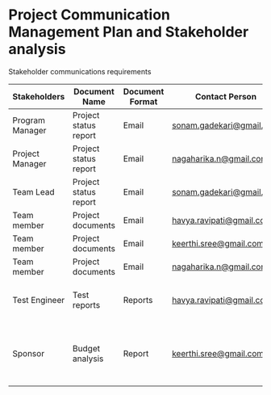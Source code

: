 # Project Communication Management Plan and Stakeholder analysis

Stakeholder communications requirements
 
Stakeholders|Document Name|Document Format|Contact Person|Due Date|
---|---|--|--|--|
Program Manager	|Project status report |Email |sonam.gadekari@gmail.com |Every week
Project Manager |Project status report |Email |nagaharika.n@gmail.com |Every week
Team Lead |Project status report |Email |sonam.gadekari@gmail.com |Every week
Team member |Project documents |Email |havya.ravipati@gmail.com |Every week
Team member |Project documents |Email |keerthi.sree@gmail.com| Every week 
Team member |Project documents |Email |nagaharika.n@gmail.com |Every week
Test Engineer |Test reports |Reports |havya.ravipati@gmail.com |End of the each task
Sponsor |Budget analysis |Report |keerthi.sree@gmail.com |One month before the project starts
